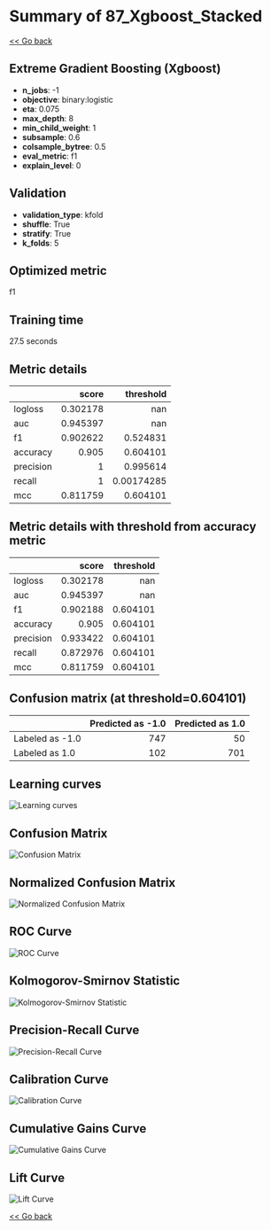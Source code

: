 # Summary of 87_Xgboost_Stacked

[<< Go back](../README.md)


## Extreme Gradient Boosting (Xgboost)
- **n_jobs**: -1
- **objective**: binary:logistic
- **eta**: 0.075
- **max_depth**: 8
- **min_child_weight**: 1
- **subsample**: 0.6
- **colsample_bytree**: 0.5
- **eval_metric**: f1
- **explain_level**: 0

## Validation
 - **validation_type**: kfold
 - **shuffle**: True
 - **stratify**: True
 - **k_folds**: 5

## Optimized metric
f1

## Training time

27.5 seconds

## Metric details
|           |    score |    threshold |
|:----------|---------:|-------------:|
| logloss   | 0.302178 | nan          |
| auc       | 0.945397 | nan          |
| f1        | 0.902622 |   0.524831   |
| accuracy  | 0.905    |   0.604101   |
| precision | 1        |   0.995614   |
| recall    | 1        |   0.00174285 |
| mcc       | 0.811759 |   0.604101   |


## Metric details with threshold from accuracy metric
|           |    score |   threshold |
|:----------|---------:|------------:|
| logloss   | 0.302178 |  nan        |
| auc       | 0.945397 |  nan        |
| f1        | 0.902188 |    0.604101 |
| accuracy  | 0.905    |    0.604101 |
| precision | 0.933422 |    0.604101 |
| recall    | 0.872976 |    0.604101 |
| mcc       | 0.811759 |    0.604101 |


## Confusion matrix (at threshold=0.604101)
|                 |   Predicted as -1.0 |   Predicted as 1.0 |
|:----------------|--------------------:|-------------------:|
| Labeled as -1.0 |                 747 |                 50 |
| Labeled as 1.0  |                 102 |                701 |

## Learning curves
![Learning curves](learning_curves.png)
## Confusion Matrix

![Confusion Matrix](confusion_matrix.png)


## Normalized Confusion Matrix

![Normalized Confusion Matrix](confusion_matrix_normalized.png)


## ROC Curve

![ROC Curve](roc_curve.png)


## Kolmogorov-Smirnov Statistic

![Kolmogorov-Smirnov Statistic](ks_statistic.png)


## Precision-Recall Curve

![Precision-Recall Curve](precision_recall_curve.png)


## Calibration Curve

![Calibration Curve](calibration_curve_curve.png)


## Cumulative Gains Curve

![Cumulative Gains Curve](cumulative_gains_curve.png)


## Lift Curve

![Lift Curve](lift_curve.png)



[<< Go back](../README.md)
